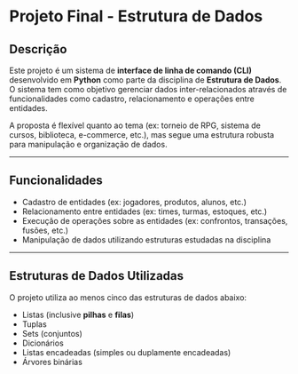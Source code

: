 # Projeto Final - Estrutura de Dados

## Descrição

Este projeto é um sistema de **interface de linha de comando (CLI)** desenvolvido em **Python** como parte da disciplina de **Estrutura de Dados**. O sistema tem como objetivo gerenciar dados inter-relacionados através de funcionalidades como cadastro, relacionamento e operações entre entidades.

A proposta é flexível quanto ao tema (ex: torneio de RPG, sistema de cursos, biblioteca, e-commerce, etc.), mas segue uma estrutura robusta para manipulação e organização de dados.

---

## Funcionalidades

- Cadastro de entidades (ex: jogadores, produtos, alunos, etc.)
- Relacionamento entre entidades (ex: times, turmas, estoques, etc.)
- Execução de operações sobre as entidades (ex: confrontos, transações, fusões, etc.)
- Manipulação de dados utilizando estruturas estudadas na disciplina

---

## Estruturas de Dados Utilizadas

O projeto utiliza ao menos cinco das estruturas de dados abaixo:

- Listas (inclusive **pilhas** e **filas**)
- Tuplas
- Sets (conjuntos)
- Dicionários
- Listas encadeadas (simples ou duplamente encadeadas)
- Árvores binárias

